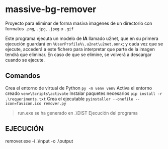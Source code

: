 # massive-bg-remover
Proyecto para eliminar de forma masiva imagenes de un directorio con formatos `.png`, `.jpg`, `.jpeg` o `.gif`

Este programa ejecuta un modelo de **IA** llamado u2net, que en su primera ejecución guardará en `%UserProfile%\.u2net\u2net.onnx`; y cada vez que se ejecute, accederá a este fichero para interpretar que parte de la imagen tendrá que eliminar. En caso de que se elimine, se volverá a descargar cuando se ejecute.

## Comandos
Crea el entorno de virtual de Python
```py -m venv venv```
Activa el entorno creado
```venv\Scripts\activate```
Instalar paquetes necesarios
```pip install -r .\requeriments.txt```
Crea el ejecutable
```pyinstaller --onefile --icon=favicon.ico remover.py```
>run.exe se ha generado en .\DIST Ejecución del programa
## EJECUCIÓN
remover.exe -i .\input -o .\output

